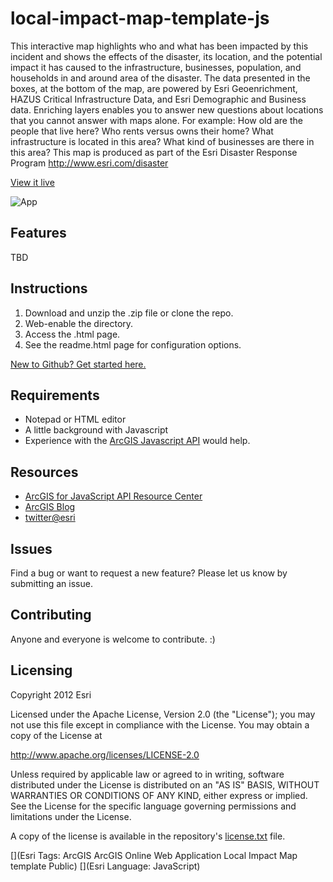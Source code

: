 # local-impact-map-template-js

This interactive map highlights who and what has been impacted by this incident and shows the effects of the disaster, its location, and the potential impact it has caused to the infrastructure, businesses, population, and households in and around area of the disaster. The data presented in the boxes, at the bottom of the map, are powered by Esri Geoenrichment, HAZUS Critical Infrastructure Data, and Esri Demographic and Business data. Enriching layers enables you to answer new questions about locations that you cannot answer with maps alone. For example: How old are the people that live here? Who rents versus owns their home? What infrastructure is located in this area? What kind of businesses are there in this area? This map is produced as part of the Esri Disaster Response Program http://www.esri.com/disaster

[View it live](http://driskull.github.io/local-impact-map-template-js/)

![App](https://raw.github.com/driskull/local-impact-map-template-js/master/resources/item.png)

## Features
TBD

## Instructions

1. Download and unzip the .zip file or clone the repo.
2. Web-enable the directory.
3. Access the .html page.
4. See the readme.html page for configuration options.

 [New to Github? Get started here.](https://github.com/)

## Requirements

* Notepad or HTML editor
* A little background with Javascript
* Experience with the [ArcGIS Javascript API](http://www.esri.com/) would help.

## Resources

* [ArcGIS for JavaScript API Resource Center](http://help.arcgis.com/en/webapi/javascript/arcgis/index.html)
* [ArcGIS Blog](http://blogs.esri.com/esri/arcgis/)
* [twitter@esri](http://twitter.com/esri)

## Issues

Find a bug or want to request a new feature?  Please let us know by submitting an issue.

## Contributing

Anyone and everyone is welcome to contribute. :)

## Licensing
Copyright 2012 Esri

Licensed under the Apache License, Version 2.0 (the "License");
you may not use this file except in compliance with the License.
You may obtain a copy of the License at

   http://www.apache.org/licenses/LICENSE-2.0

Unless required by applicable law or agreed to in writing, software
distributed under the License is distributed on an "AS IS" BASIS,
WITHOUT WARRANTIES OR CONDITIONS OF ANY KIND, either express or implied.
See the License for the specific language governing permissions and
limitations under the License.

A copy of the license is available in the repository's [license.txt](https://raw.github.com/Esri/local-impact-map-template-js/master/license.txt) file.

[](Esri Tags: ArcGIS ArcGIS Online Web Application Local Impact Map template Public)
[](Esri Language: JavaScript)
